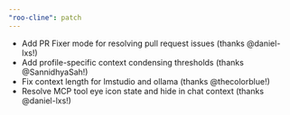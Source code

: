```yaml
---
"roo-cline": patch
---
```


- Add PR Fixer mode for resolving pull request issues (thanks @daniel-lxs!)
- Add profile-specific context condensing thresholds (thanks @SannidhyaSah!)
- Fix context length for lmstudio and ollama (thanks @thecolorblue!)
- Resolve MCP tool eye icon state and hide in chat context (thanks @daniel-lxs!)
